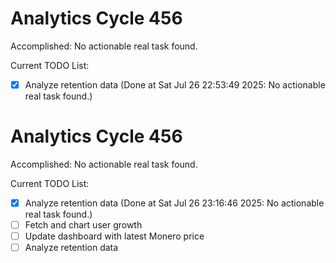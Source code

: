 # Analytics Cycle 456

Accomplished: No actionable real task found.

Current TODO List:

- [x] Analyze retention data  (Done at Sat Jul 26 22:53:49 2025: No actionable real task found.)

# Analytics Cycle 456

Accomplished: No actionable real task found.

Current TODO List:

- [x] Analyze retention data  (Done at Sat Jul 26 23:16:46 2025: No actionable real task found.)
- [ ] Fetch and chart user growth
- [ ] Update dashboard with latest Monero price
- [ ] Analyze retention data